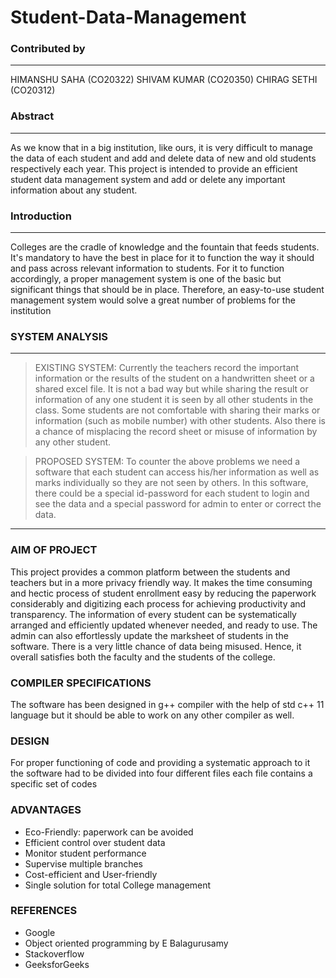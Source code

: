 # Student-Data-Management

### Contributed by 
---
HIMANSHU SAHA (CO20322)
SHIVAM KUMAR (CO20350)
CHIRAG SETHI (CO20312)

### Abstract 
---
As we know that in a big institution, like ours, it is very difficult to manage the data of each student and add and delete data of new and old students respectively each year.
This project is intended to provide an efficient student data management system and add or delete any important information about any student.

### Introduction
---

Colleges are the cradle of knowledge and the fountain that feeds students. It's mandatory to have the best in place for it to function the way it should and pass across relevant information to students. For it to function accordingly, a proper management system is one of the basic but significant things that should be in place. Therefore, an easy-to-use student management system would solve a great number of problems for the institution

### SYSTEM ANALYSIS
---
> EXISTING SYSTEM:
Currently the teachers record the important information or the results of the student on a handwritten sheet or a shared excel file. It is not a bad way but while sharing the result or information of any one student it is seen by all other students in the class. Some students are not comfortable with sharing their marks or information (such as mobile number) with other students. Also there is a chance of misplacing the record sheet or misuse of information by any other student.

>   PROPOSED SYSTEM:
To counter the above problems we need a software that each       student can access his/her information as well as marks individually  so they are not seen by others. In this software, there could be a special id-password for each student to login and see the data and a special password for admin to enter or correct the data.

---
### AIM OF PROJECT

This project provides a common platform between the students and teachers but in a more privacy friendly way. It makes the time consuming and hectic process of student enrollment easy by reducing the paperwork considerably and digitizing each process for achieving productivity and transparency. The information of every student can be systematically arranged and efficiently updated whenever needed, and ready to use. The admin can also effortlessly update the marksheet of students in the software. There is a very little chance of data being misused. Hence, it overall satisfies both the faculty and the students of the college.

### COMPILER SPECIFICATIONS

The software has been designed in g++ compiler  with the help of std c++ 11 language but it should be able to work on any other compiler as well.

### DESIGN

For proper functioning of code and providing a systematic approach to it the software had to be divided into four different files each file contains a specific set of codes

### ADVANTAGES

- Eco-Friendly: paperwork can be avoided
- Efficient control over student data
- Monitor student performance
- Supervise multiple branches
- Cost-efficient and User-friendly
- Single solution for total College management

### REFERENCES

- Google <br>
- Object oriented programming by E Balagurusamy <br>
- Stackoverflow <br>
- GeeksforGeeks <br>






